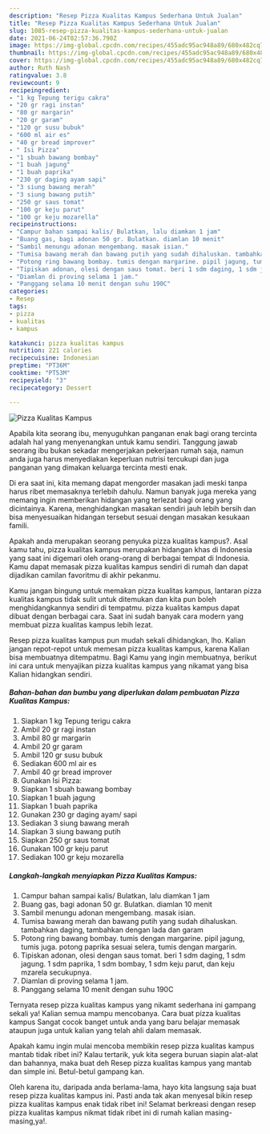 ```yaml
---
description: "Resep Pizza Kualitas Kampus Sederhana Untuk Jualan"
title: "Resep Pizza Kualitas Kampus Sederhana Untuk Jualan"
slug: 1085-resep-pizza-kualitas-kampus-sederhana-untuk-jualan
date: 2021-06-24T02:57:36.790Z
image: https://img-global.cpcdn.com/recipes/455adc95ac948a89/680x482cq70/pizza-kualitas-kampus-foto-resep-utama.jpg
thumbnail: https://img-global.cpcdn.com/recipes/455adc95ac948a89/680x482cq70/pizza-kualitas-kampus-foto-resep-utama.jpg
cover: https://img-global.cpcdn.com/recipes/455adc95ac948a89/680x482cq70/pizza-kualitas-kampus-foto-resep-utama.jpg
author: Ruth Nash
ratingvalue: 3.8
reviewcount: 9
recipeingredient:
- "1 kg Tepung terigu cakra"
- "20 gr ragi instan"
- "80 gr margarin"
- "20 gr garam"
- "120 gr susu bubuk"
- "600 ml air es"
- "40 gr bread improver"
- " Isi Pizza"
- "1 sbuah bawang bombay"
- "1 buah jagung"
- "1 buah paprika"
- "230 gr daging ayam sapi"
- "3 siung bawang merah"
- "3 siung bawang putih"
- "250 gr saus tomat"
- "100 gr keju parut"
- "100 gr keju mozarella"
recipeinstructions:
- "Campur bahan sampai kalis/ Bulatkan, lalu diamkan 1 jam"
- "Buang gas, bagi adonan 50 gr. Bulatkan. diamlan 10 menit"
- "Sambil menungu adonan mengembang. masak isian."
- "Tumisa bawang merah dan bawang putih yang sudah dihaluskan. tambahkan daging, tambahkan dengan lada dan garam"
- "Potong ring bawang bombay. tumis dengan margarine. pipil jagung, tumis juga. potong paprika sesuai selera, tumis dengan margarin."
- "Tipiskan adonan, olesi dengan saus tomat. beri 1 sdm daging, 1 sdm jagung. 1 sdm paprika, 1 sdm bombay, 1 sdm keju parut, dan keju mzarela secukupnya."
- "Diamlan di proving selama 1 jam."
- "Panggang selama 10 menit dengan suhu 190C"
categories:
- Resep
tags:
- pizza
- kualitas
- kampus

katakunci: pizza kualitas kampus 
nutrition: 221 calories
recipecuisine: Indonesian
preptime: "PT36M"
cooktime: "PT53M"
recipeyield: "3"
recipecategory: Dessert

---
```



![Pizza Kualitas Kampus](https://img-global.cpcdn.com/recipes/455adc95ac948a89/680x482cq70/pizza-kualitas-kampus-foto-resep-utama.jpg)

Apabila kita seorang ibu, menyuguhkan panganan enak bagi orang tercinta adalah hal yang menyenangkan untuk kamu sendiri. Tanggung jawab seorang ibu bukan sekadar mengerjakan pekerjaan rumah saja, namun anda juga harus menyediakan keperluan nutrisi tercukupi dan juga panganan yang dimakan keluarga tercinta mesti enak.

Di era  saat ini, kita memang dapat mengorder masakan jadi meski tanpa harus ribet memasaknya terlebih dahulu. Namun banyak juga mereka yang memang ingin memberikan hidangan yang terlezat bagi orang yang dicintainya. Karena, menghidangkan masakan sendiri jauh lebih bersih dan bisa menyesuaikan hidangan tersebut sesuai dengan masakan kesukaan famili. 



Apakah anda merupakan seorang penyuka pizza kualitas kampus?. Asal kamu tahu, pizza kualitas kampus merupakan hidangan khas di Indonesia yang saat ini digemari oleh orang-orang di berbagai tempat di Indonesia. Kamu dapat memasak pizza kualitas kampus sendiri di rumah dan dapat dijadikan camilan favoritmu di akhir pekanmu.

Kamu jangan bingung untuk memakan pizza kualitas kampus, lantaran pizza kualitas kampus tidak sulit untuk ditemukan dan kita pun boleh menghidangkannya sendiri di tempatmu. pizza kualitas kampus dapat dibuat dengan berbagai cara. Saat ini sudah banyak cara modern yang membuat pizza kualitas kampus lebih lezat.

Resep pizza kualitas kampus pun mudah sekali dihidangkan, lho. Kalian jangan repot-repot untuk memesan pizza kualitas kampus, karena Kalian bisa membuatnya ditempatmu. Bagi Kamu yang ingin membuatnya, berikut ini cara untuk menyajikan pizza kualitas kampus yang nikamat yang bisa Kalian hidangkan sendiri.

<!--inarticleads1-->

##### Bahan-bahan dan bumbu yang diperlukan dalam pembuatan Pizza Kualitas Kampus:

1. Siapkan 1 kg Tepung terigu cakra
1. Ambil 20 gr ragi instan
1. Ambil 80 gr margarin
1. Ambil 20 gr garam
1. Ambil 120 gr susu bubuk
1. Sediakan 600 ml air es
1. Ambil 40 gr bread improver
1. Gunakan  Isi Pizza:
1. Siapkan 1 sbuah bawang bombay
1. Siapkan 1 buah jagung
1. Siapkan 1 buah paprika
1. Gunakan 230 gr daging ayam/ sapi
1. Sediakan 3 siung bawang merah
1. Siapkan 3 siung bawang putih
1. Siapkan 250 gr saus tomat
1. Gunakan 100 gr keju parut
1. Sediakan 100 gr keju mozarella




<!--inarticleads2-->

##### Langkah-langkah menyiapkan Pizza Kualitas Kampus:

1. Campur bahan sampai kalis/ Bulatkan, lalu diamkan 1 jam
1. Buang gas, bagi adonan 50 gr. Bulatkan. diamlan 10 menit
1. Sambil menungu adonan mengembang. masak isian.
1. Tumisa bawang merah dan bawang putih yang sudah dihaluskan. tambahkan daging, tambahkan dengan lada dan garam
1. Potong ring bawang bombay. tumis dengan margarine. pipil jagung, tumis juga. potong paprika sesuai selera, tumis dengan margarin.
1. Tipiskan adonan, olesi dengan saus tomat. beri 1 sdm daging, 1 sdm jagung. 1 sdm paprika, 1 sdm bombay, 1 sdm keju parut, dan keju mzarela secukupnya.
1. Diamlan di proving selama 1 jam.
1. Panggang selama 10 menit dengan suhu 190C




Ternyata resep pizza kualitas kampus yang nikamt sederhana ini gampang sekali ya! Kalian semua mampu mencobanya. Cara buat pizza kualitas kampus Sangat cocok banget untuk anda yang baru belajar memasak ataupun juga untuk kalian yang telah ahli dalam memasak.

Apakah kamu ingin mulai mencoba membikin resep pizza kualitas kampus mantab tidak ribet ini? Kalau tertarik, yuk kita segera buruan siapin alat-alat dan bahannya, maka buat deh Resep pizza kualitas kampus yang mantab dan simple ini. Betul-betul gampang kan. 

Oleh karena itu, daripada anda berlama-lama, hayo kita langsung saja buat resep pizza kualitas kampus ini. Pasti anda tak akan menyesal bikin resep pizza kualitas kampus enak tidak ribet ini! Selamat berkreasi dengan resep pizza kualitas kampus nikmat tidak ribet ini di rumah kalian masing-masing,ya!.

